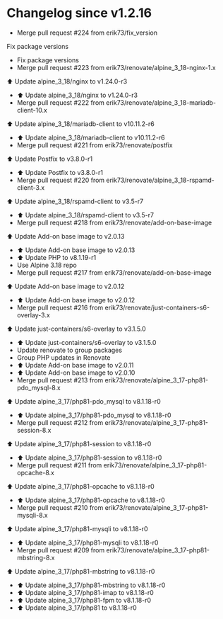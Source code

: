 # Changelog since v1.2.16
- Merge pull request #224 from erik73/fix_version

Fix package versions 
- Fix package versions 
- Merge pull request #223 from erik73/renovate/alpine_3_18-nginx-1.x

⬆️ Update alpine_3_18/nginx to v1.24.0-r3 
- ⬆️ Update alpine_3_18/nginx to v1.24.0-r3 
- Merge pull request #222 from erik73/renovate/alpine_3_18-mariadb-client-10.x

⬆️ Update alpine_3_18/mariadb-client to v10.11.2-r6 
- ⬆️ Update alpine_3_18/mariadb-client to v10.11.2-r6 
- Merge pull request #221 from erik73/renovate/postfix

⬆️ Update Postfix to v3.8.0-r1 
- ⬆️ Update Postfix to v3.8.0-r1 
- Merge pull request #220 from erik73/renovate/alpine_3_18-rspamd-client-3.x

⬆️ Update alpine_3_18/rspamd-client to v3.5-r7 
- ⬆️ Update alpine_3_18/rspamd-client to v3.5-r7 
- Merge pull request #218 from erik73/renovate/add-on-base-image

⬆️ Update Add-on base image to v2.0.13 
- ⬆️ Update Add-on base image to v2.0.13 
- ⬆️ Update PHP to v8.1.19-r1 
- Use Alpine 3.18 repo 
- Merge pull request #217 from erik73/renovate/add-on-base-image

⬆️ Update Add-on base image to v2.0.12 
- ⬆️ Update Add-on base image to v2.0.12 
- Merge pull request #216 from erik73/renovate/just-containers-s6-overlay-3.x

⬆️ Update just-containers/s6-overlay to v3.1.5.0 
- ⬆️ Update just-containers/s6-overlay to v3.1.5.0 
- Update renovate to group packages 
- Group PHP updates in Renovate 
- ⬆️ Update Add-on base image to v2.0.11 
- ⬆️ Update Add-on base image to v2.0.10 
- Merge pull request #213 from erik73/renovate/alpine_3_17-php81-pdo_mysql-8.x

⬆️ Update alpine_3_17/php81-pdo_mysql to v8.1.18-r0 
- ⬆️ Update alpine_3_17/php81-pdo_mysql to v8.1.18-r0 
- Merge pull request #212 from erik73/renovate/alpine_3_17-php81-session-8.x

⬆️ Update alpine_3_17/php81-session to v8.1.18-r0 
- ⬆️ Update alpine_3_17/php81-session to v8.1.18-r0 
- Merge pull request #211 from erik73/renovate/alpine_3_17-php81-opcache-8.x

⬆️ Update alpine_3_17/php81-opcache to v8.1.18-r0 
- ⬆️ Update alpine_3_17/php81-opcache to v8.1.18-r0 
- Merge pull request #210 from erik73/renovate/alpine_3_17-php81-mysqli-8.x

⬆️ Update alpine_3_17/php81-mysqli to v8.1.18-r0 
- ⬆️ Update alpine_3_17/php81-mysqli to v8.1.18-r0 
- Merge pull request #209 from erik73/renovate/alpine_3_17-php81-mbstring-8.x

⬆️ Update alpine_3_17/php81-mbstring to v8.1.18-r0 
- ⬆️ Update alpine_3_17/php81-mbstring to v8.1.18-r0 
- ⬆️ Update alpine_3_17/php81-imap to v8.1.18-r0 
- ⬆️ Update alpine_3_17/php81-fpm to v8.1.18-r0 
- ⬆️ Update alpine_3_17/php81 to v8.1.18-r0 
